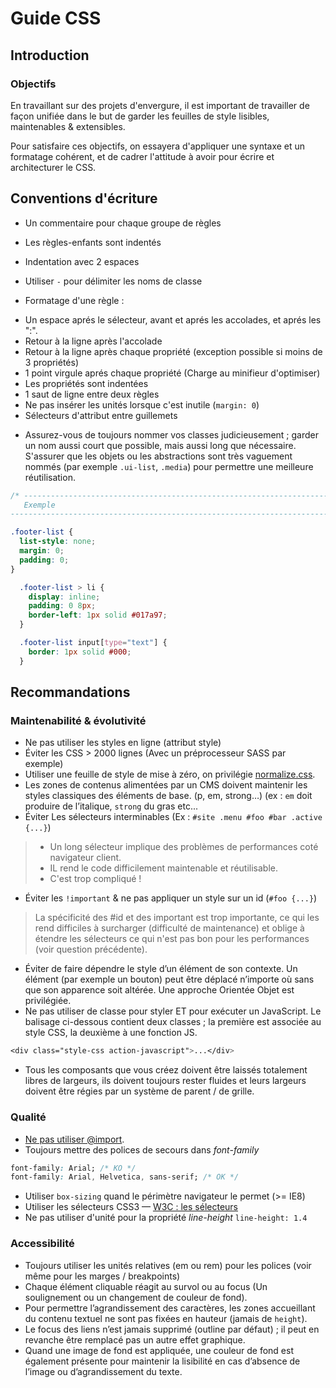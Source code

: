 # Guide CSS

## Introduction

### Objectifs

En travaillant sur des projets d'envergure, il est important de travailler de
façon unifiée dans le but de garder les feuilles de style lisibles, maintenables & extensibles.

Pour satisfaire ces objectifs, on essayera d'appliquer une syntaxe et un
formatage cohérent, et de cadrer l'attitude à avoir pour écrire et architecturer
le CSS.


## Conventions d'écriture

* Un commentaire pour chaque groupe de règles
* Les règles-enfants sont indentés
* Indentation avec 2 espaces
* Utiliser `-` pour délimiter les noms de classe

* Formatage d'une règle :
 - Un espace aprés le sélecteur, avant et aprés les accolades, et aprés les ":".
 - Retour à la ligne après l'accolade
 - Retour à la ligne après chaque propriété (exception possible si moins de 3 propriétés)
 - 1 point virgule aprés chaque propriété (Charge au minifieur d'optimiser)
 - Les propriétés sont indentées
 - 1 saut de ligne entre deux règles
 - Ne pas insérer les unités lorsque c'est inutile (`margin: 0`)
 - Sélecteurs d'attribut entre guillemets

* Assurez-vous de toujours nommer vos classes judicieusement ; garder un nom
aussi court que possible, mais aussi long que nécessaire. S'assurer que les
objets ou les abstractions sont très vaguement nommés (par exemple `.ui-list`,
`.media`) pour permettre une meilleure réutilisation.

```css
/* -----------------------------------------------------------------------------
   Exemple
----------------------------------------------------------------------------- */

.footer-list {
  list-style: none;
  margin: 0;
  padding: 0;
}

  .footer-list > li {
    display: inline;
    padding: 0 8px;
    border-left: 1px solid #017a97;
  }

  .footer-list input[type="text"] {
    border: 1px solid #000;
  }
```


## Recommandations

### Maintenabilité & évolutivité

* Ne pas utiliser les styles en ligne (attribut style)
* Éviter les CSS > 2000 lignes (Avec un préprocesseur SASS par exemple)
* Utiliser une feuille de style de mise à zéro, on privilégie [normalize.css](http://necolas.github.com/normalize.css/).
* Les zones de contenus alimentées par un CMS doivent maintenir les styles classiques des éléments de base.
(p, em, strong…) (ex : `em` doit produire de l’italique, `strong` du gras etc...
* Éviter Les sélecteurs interminables (Ex : `#site .menu #foo #bar .active {...}`)
> * Un long sélecteur implique des problèmes de performances coté navigateur client.
> * IL rend le code difficilement maintenable et réutilisable.
> * C'est trop compliqué !
* Éviter les `!important` & ne pas appliquer un style sur un id (`#foo {...}`)
> La spécificité des #id et des important est trop importante, ce qui les rend
> difficiles à surcharger (difficulté de maintenance) et oblige à étendre les
> sélecteurs ce qui n'est pas bon pour les performances (voir question précédente).
* Éviter de faire dépendre le style d’un élément de son contexte. Un élément
(par exemple un bouton) peut être déplacé n’importe où sans que son apparence
soit altérée. Une approche Orientée Objet est privilégiée.
* Ne pas utiliser de classe pour styler ET pour exécuter un JavaScript.
Le balisage ci-dessous contient deux classes ; la première est associée au style
CSS, la deuxième à une fonction JS.

```css
<div class="style-css action-javascript">...</div>
```

* Tous les composants que vous créez doivent être laissés totalement libres de
largeurs, ils doivent toujours rester fluides et leurs largeurs doivent être
régies par un système de parent / de grille.

### Qualité

* [Ne pas utiliser @import](http://developer.yahoo.com/performance/rules.html#csslink).
* Toujours mettre des polices de secours dans _font-family_

```css
font-family: Arial; /* KO */
font-family: Arial, Helvetica, sans-serif; /* OK */
```

* Utiliser `box-sizing` quand le périmètre navigateur le permet (>= IE8)
* Utiliser les sélecteurs CSS3 &mdash; [W3C : les sélecteurs](http://www.w3.org/TR/css3-selectors/#selectors)
* Ne pas utiliser d'unité pour la propriété _line-height_ `line-height: 1.4`


### Accessibilité

* Toujours utiliser les unités relatives (em ou rem) pour les polices (voir même pour les marges / breakpoints)
* Chaque élément cliquable réagit au survol ou au focus (Un soulignement ou un changement de couleur de fond).
* Pour permettre l’agrandissement des caractères, les zones accueillant du contenu textuel ne sont pas fixées en hauteur (jamais de `height`).
* Le focus des liens n’est jamais supprimé (outline par défaut) ; il peut en revanche être remplacé pas un autre effet graphique.
* Quand une image de fond est appliquée, une couleur de fond est également présente pour maintenir la lisibilité en cas d’absence de l’image ou d’agrandissement du texte.
